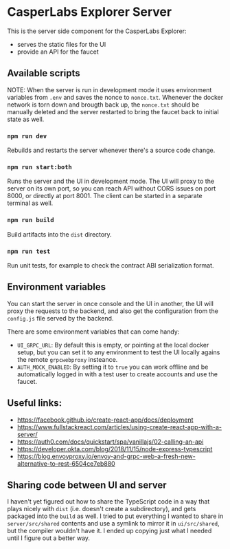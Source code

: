 # CasperLabs Explorer Server

This is the server side component for the CasperLabs Explorer:

- serves the static files for the UI
- provide an API for the faucet

## Available scripts

NOTE: When the server is run in development mode it uses environment variables from `.env` and saves the nonce to `nonce.txt`. Whenever the docker network is torn down and brougth back up, the `nonce.txt` should be manually deleted and the server restarted to bring the faucet back to initial state as well.

### `npm run dev`

Rebuilds and restarts the server whenever there's a source code change.

### `npm run start:both`

Runs the server and the UI in development mode. The UI will proxy to the server on its own port, so you can reach API without CORS issues on port 8000, or directly at port 8001. The client can be started in a separate terminal as well.

### `npm run build`

Build artifacts into the `dist` directory.

### `npm run test`

Run unit tests, for example to check the contract ABI serialization format.

## Environment variables

You can start the server in once console and the UI in another, the UI will proxy the requests to the backend, and also get the configuration from the `config.js` file served by the backend.

There are some environment variables that can come handy:

- `UI_GRPC_URL`: By default this is empty, or pointing at the local docker setup, but you can set it to any environment to test the UI locally agains the remote `grpcwebproxy` insteance.
- `AUTH_MOCK_ENABLED`: By setting it to `true` you can work offline and be automatically logged in with a test user to create accounts and use the faucet.

## Useful links:

- https://facebook.github.io/create-react-app/docs/deployment
- https://www.fullstackreact.com/articles/using-create-react-app-with-a-server/
- https://auth0.com/docs/quickstart/spa/vanillajs/02-calling-an-api
- https://developer.okta.com/blog/2018/11/15/node-express-typescript
- https://blog.envoyproxy.io/envoy-and-grpc-web-a-fresh-new-alternative-to-rest-6504ce7eb880

## Sharing code between UI and server

I haven't yet figured out how to share the TypeScript code in a way that plays nicely with `dist` (i.e. doesn't create a subdirectory), and gets packaged into the `build` as well. I tried to put everything I wanted to share in `server/src/shared` contents and use a symlink to mirror it in `ui/src/shared`, but the compiler wouldn't have it. I ended up copying just what I needed until I figure out a better way.
